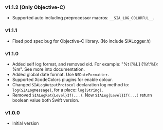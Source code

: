 ### v1.1.2 (Only Objective-C)
* Supported auto including preprocessor macros: `__SIA_LOG_COLORFUL__`.

### v1.1.1
* Fixed pod spec bug for Objective-C library. (No include SIALogger.h)

### v1.1.0
* Added self log format, and removed old. For example: "%t [%L] {%f:%l}: %m". See more into documentation.
* Added global date format. Use `NSDateFormatter`.
* Supported XcodeColors plugins for enable colour.
* Changed `SIALogOutputProtocol` declaration log method to: `log(SIALogMessage)`, for a place: `log(String)`.
* Removed `SIALogRet{Level}If(...)`. Now `SIALog{Level}If(...)` return boolean value both Swift version.

### v1.0.0
* Initial version
